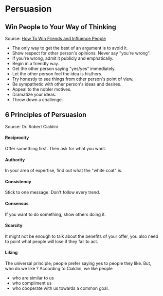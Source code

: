 # Persuasion

## Win People to Your Way of Thinking

Source: [How To Win Friends and Influence People](https://www.goodreads.com/book/show/4865.How_to_Win_Friends_and_Influence_People)

* The only way to get the best of an argument is to avoid it.
* Show respect for other person's opinions. Never say "you're wrong".
* If you're wrong, admit it publicly and emphatically.
* Begin in a friendly way.
* Get the other person saying "yes/yes" immediately.
* Let the other person feel the idea is his/hers.
* Try honestly to see things from other person's point of view.
* Be sympathetic with other person's ideas and desires.
* Appeal to the nobler motives.
* Dramatize your ideas.
* Throw down a challenge.

## 6 Principles of Persuasion

Source: Dr. Robert Cialdini

#### Reciprocity

Offer something first. Then ask for what you want.

#### Authority

In your area of expertise, find out what the "white coat" is.

#### Consistency

Stick to one message. Don't follow every trend.

#### Consensus

If you want to do something, show others doing it.

#### Scarcity

It might not be enough to talk about the benefits of your offer, you also need to point what people will lose if they fail to act.

#### Liking

The universal principle; people prefer saying yes to people they like. But, who do we like ? According to Cialdini, we like people

* who are similar to us
* who compliment us
* who cooperate with us towards a common goal.
